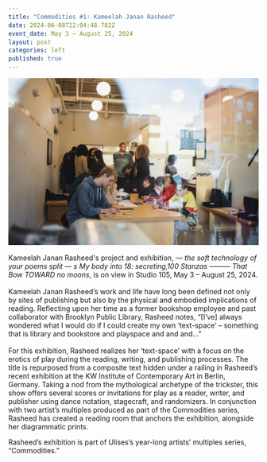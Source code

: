 ```yaml
---
title: "Commodities #1: Kameelah Janan Rasheed"
date: 2024-06-08T22:04:48.782Z
event_date: May 3 – August 25, 2024
layout: post
categories: left
published: true
---
```

![](/assets/img/313a145e-2d0f-4d23-82be-8944ab30150e-v2.jpg)

Kameelah Janan Rasheed's project and exhibition, *— the soft technology of your poems split — s My body into 18: secreting,100 Stanzas ——— That Bow TOWARD no moons*, is on view in Studio 105, May 3 – August 25, 2024. \
\
Kameelah Janan Rasheed’s work and life have long been defined not only by sites of publishing but also by the physical and embodied implications of reading. Reflecting upon her time as a former bookshop employee and past collaborator with Brooklyn Public Library, Rasheed notes, “\[I’ve] always wondered what I would do if I could create my own ‘text-space’ – something that is library and bookstore and playspace and and and…” \
\
For this exhibition, Rasheed realizes her ‘text-space’ with a focus on the erotics of play during the reading, writing, and publishing processes. The title is repurposed from a composite text hidden under a railing in Rasheed’s recent exhibition at the KW Institute of Contemporary Art in Berlin, Germany. Taking a nod from the mythological archetype of the trickster, this show offers several scores or invitations for play as a reader, writer, and publisher using dance notation, stagecraft, and randomizers. In conjunction with two artist’s multiples produced as part of the Commodities series, Rasheed has created a reading room that anchors the exhibition, alongside her diagrammatic prints.

Rasheed’s exhibition is part of Ulises’s year-long artists’ multiples series, “Commodities.”
